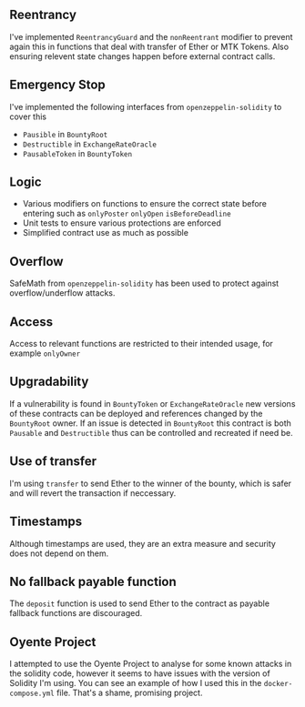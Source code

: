 ## Reentrancy
I've implemented `ReentrancyGuard` and the `nonReentrant` modifier to prevent again this in functions that deal with transfer of Ether or MTK Tokens.  Also ensuring relevent state changes happen before external contract calls.

## Emergency Stop
I've implemented the following interfaces from `openzeppelin-solidity` to cover this
* `Pausible` in `BountyRoot`
* `Destructible` in `ExchangeRateOracle`
* `PausableToken` in `BountyToken`

## Logic
* Various modifiers on functions to ensure the correct state before entering such as `onlyPoster` `onlyOpen` `isBeforeDeadline`
* Unit tests to ensure various protections are enforced
* Simplified contract use as much as possible

## Overflow
SafeMath from `openzeppelin-solidity` has been used to protect against overflow/underflow attacks.

## Access
Access to relevant functions are restricted to their intended usage, for example `onlyOwner`

## Upgradability
If a vulnerability is found in `BountyToken` or `ExchangeRateOracle` new versions of these contracts can be deployed and references changed by the `BountyRoot` owner.  If an issue is detected in `BountyRoot` this contract is both `Pausable` and `Destructible` thus can be controlled and recreated if need be.

## Use of transfer
I'm using `transfer` to send Ether to the winner of the bounty, which is safer and will revert the transaction if neccessary.

## Timestamps
Although timestamps are used, they are an extra measure and security does not depend on them.

## No fallback payable function
The `deposit` function is used to send Ether to the contract as payable fallback functions are discouraged.

## Oyente Project
I attempted to use the Oyente Project to analyse for some known attacks in the solidity code, however it seems to have issues with the version of Solidity I'm using.  You can see an example of how I used this in the `docker-compose.yml` file.  That's a shame, promising project. 
